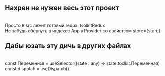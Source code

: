 <h2>Нахрен не нужен весь этот проект</h2> <br>
Просто в src лежит готовый redux: toolkitRedux <br>
Не забудь обернуть в индексе App в Provider со свойством store={store} <br>
<h2>Дабы юзать эту дичь в других файлах</h2><br>
const Переменная = useSelector((state : any) => state.toolkit.Переменная)<br>
const dispatch = useDispatch()
